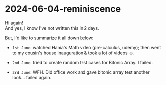 # 2024-06-04-reminiscence

Hi again!  
And yes, I know I've not written this in 2 days.  

But, I'd like to summarize it all down below:

- `1st June`: watched Hania's Math video (pre-calculus, udemy); then went to my cousin's house inauguration & took a lot of videos ☺.

- `2nd June`: tried to create random test cases for Bitonic Array. I failed.

- `3rd June`: WFH. Did office work and gave bitonic array test another look... failed again.
